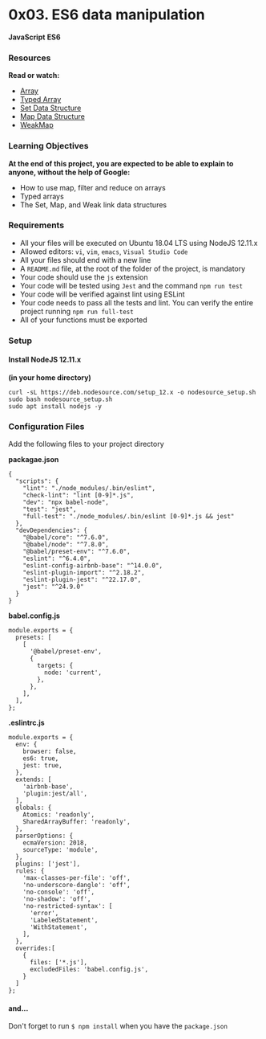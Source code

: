 # 0x03. ES6 data manipulation

__JavaScript__ __ES6__

### Resources
__Read or watch:__
  - [Array](https://developer.mozilla.org/en-US/docs/Web/JavaScript/Reference/Global_Objects/Array)
  - [Typed Array](https://developer.mozilla.org/en-US/docs/Web/JavaScript/Guide/Typed_arrays)
  - [Set Data Structure](https://developer.mozilla.org/en-US/docs/Web/JavaScript/Reference/Global_Objects/Set)
  - [Map Data Structure](https://developer.mozilla.org/en-US/docs/Web/JavaScript/Reference/Global_Objects/Map)
  - [WeakMap](https://developer.mozilla.org/en-US/docs/Web/JavaScript/Reference/Global_Objects/WeakMap)

### Learning Objectives
__At the end of this project, you are expected to be able to explain to anyone, without the help of Google:__
  - How to use map, filter and reduce on arrays
  - Typed arrays
  - The Set, Map, and Weak link data structures

### Requirements
  - All your files will be executed on Ubuntu 18.04 LTS using NodeJS 12.11.x
  - Allowed editors: `vi`, `vim`, `emacs`, `Visual Studio Code`
  - All your files should end with a new line
  - A `README.md` file, at the root of the folder of the project, is mandatory
  - Your code should use the `js` extension
  - Your code will be tested using `Jest` and the command `npm run test`
  - Your code will be verified against lint using ESLint
  - Your code needs to pass all the tests and lint. You can verify the entire project running `npm run full-test`
  - All of your functions must be exported

### Setup
#### Install NodeJS 12.11.x
**(in your home directory)**

```
curl -sL https://deb.nodesource.com/setup_12.x -o nodesource_setup.sh
sudo bash nodesource_setup.sh
sudo apt install nodejs -y
```

### Configuration Files
Add the following files to your project directory

__packagae.json__

```
{
  "scripts": {
    "lint": "./node_modules/.bin/eslint",
    "check-lint": "lint [0-9]*.js",
    "dev": "npx babel-node",
    "test": "jest",
    "full-test": "./node_modules/.bin/eslint [0-9]*.js && jest"
  },
  "devDependencies": {
    "@babel/core": "^7.6.0",
    "@babel/node": "^7.8.0",
    "@babel/preset-env": "^7.6.0",
    "eslint": "^6.4.0",
    "eslint-config-airbnb-base": "^14.0.0",
    "eslint-plugin-import": "^2.18.2",
    "eslint-plugin-jest": "^22.17.0",
    "jest": "^24.9.0"
  }
}
```

__babel.config.js__

```
module.exports = {
  presets: [
    [
      '@babel/preset-env',
      {
        targets: {
          node: 'current',
        },
      },
    ],
  ],
};
```

__.eslintrc.js__

```
module.exports = {
  env: {
    browser: false,
    es6: true,
    jest: true,
  },
  extends: [
    'airbnb-base',
    'plugin:jest/all',
  ],
  globals: {
    Atomics: 'readonly',
    SharedArrayBuffer: 'readonly',
  },
  parserOptions: {
    ecmaVersion: 2018,
    sourceType: 'module',
  },
  plugins: ['jest'],
  rules: {
    'max-classes-per-file': 'off',
    'no-underscore-dangle': 'off',
    'no-console': 'off',
    'no-shadow': 'off',
    'no-restricted-syntax': [
      'error',
      'LabeledStatement',
      'WithStatement',
    ],
  },
  overrides:[
    {
      files: ['*.js'],
      excludedFiles: 'babel.config.js',
    }
  ]
};
```

#### and...
Don't forget to run `$ npm install` when you have the `package.json`

